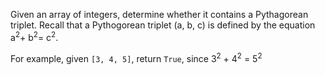 Given an array of integers, determine whether it contains a Pythagorean triplet. Recall that a Pythogorean triplet (a, b, c) is defined by the equation a<sup>2</sup>+ b<sup>2</sup>= c<sup>2</sup>.

For example, given `[3, 4, 5]`, return `True`, since 3<sup>2</sup> + 4<sup>2</sup> = 5<sup>2</sup>
